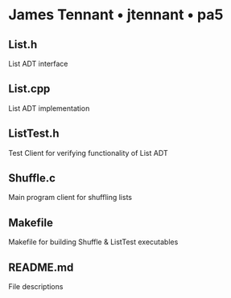 # James Tennant • jtennant • pa5

## List.h
List ADT interface

## List.cpp
List ADT implementation

## ListTest.h
Test Client for verifying functionality of List ADT

## Shuffle.c
Main program client for shuffling lists

## Makefile
Makefile for building Shuffle & ListTest executables

## README.md
File descriptions
